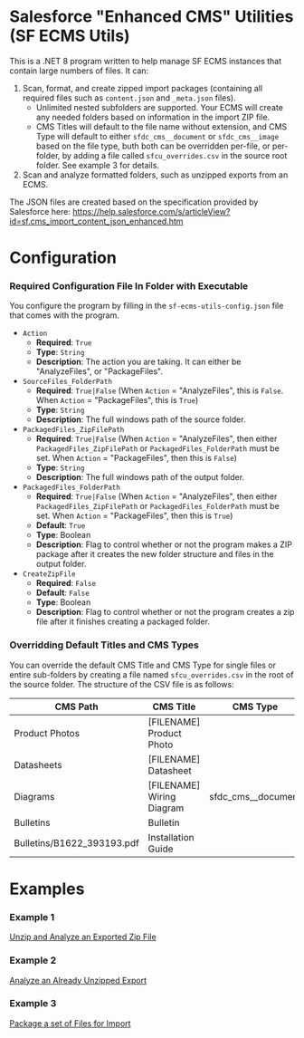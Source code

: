 # Salesforce "Enhanced CMS" Utilities (SF ECMS Utils)
 
This is a .NET 8 program written to help manage SF ECMS instances that contain large numbers of files. It can:

1. Scan, format, and create zipped import packages (containing all required files such as `content.json` and `_meta.json` files).
   * Unlimited nested subfolders are supported. Your ECMS will create any needed folders based on information in the import ZIP file.
   * CMS Titles will default to the file name without extension, and CMS Type will default to either `sfdc_cms__document` or `sfdc_cms__image` based on the file type, buth both can be overridden per-file, or per-folder, by adding a file called `sfcu_overrides.csv` in the source root folder. See example 3 for details.
3. Scan and analyze formatted folders, such as unzipped exports from an ECMS.

The JSON files are created based on the specification provided by Salesforce here: https://help.salesforce.com/s/articleView?id=sf.cms_import_content_json_enhanced.htm

# Configuration

### Required Configuration File In Folder with Executable

You configure the program by filling in the `sf-ecms-utils-config.json` file that comes with the program.

* `Action`
  * **Required**: `True`
  * **Type**: `String`
  * **Description**: The action you are taking. It can either be "AnalyzeFiles", or "PackageFiles".
* `SourceFiles_FolderPath`
  * **Required**: `True|False` (When `Action` = "AnalyzeFiles", this is `False`. When `Action` = "PackageFiles", this is `True`)
  * **Type**: `String`
  * **Description**: The full windows path of the source folder.
* `PackagedFiles_ZipFilePath`
  * **Required**: `True|False` (When `Action` = "AnalyzeFiles", then either `PackagedFiles_ZipFilePath` or `PackagedFiles_FolderPath` must be set. When `Action` = "PackageFiles", then this is `False`)
  * **Type**: `String`
  * **Description**: The full windows path of the output folder.
* `PackagedFiles_FolderPath`
  * **Required**: `True|False` (When `Action` = "AnalyzeFiles", then either `PackagedFiles_ZipFilePath` or `PackagedFiles_FolderPath` must be set. When `Action` = "PackageFiles", then this is `True`)
  * **Default**: `True`
  * **Type**: Boolean
  * **Description**: Flag to control whether or not the program makes a ZIP package after it creates the new folder structure and files in the output folder.
* `CreateZipFile`
  * **Required**: `False`
  * **Default**: `False`
  * **Type**: Boolean
  * **Description**: Flag to control whether or not the program creates a zip file after it finishes creating a packaged folder.
 
### Overridding Default Titles and CMS Types

You can override the default CMS Title and CMS Type for single files or entire sub-folders by creating a file named `sfcu_overrides.csv` in the root of the source folder. The structure of the CSV file is as follows:

| CMS Path | CMS Title | CMS Type |
| -- | -- | -- |
| Product Photos | [FILENAME] Product Photo |
| Datasheets | [FILENAME] Datasheet |
| Diagrams | [FILENAME] Wiring Diagram | sfdc_cms__document |
| Bulletins | Bulletin |
| Bulletins/B1622_393193.pdf | Installation Guide |

# Examples

### Example 1
[Unzip and Analyze an Exported Zip File](https://github.com/functionaldevices-cis/sf-import-builder/tree/main/Examples/Example%201)

### Example 2
[Analyze an Already Unzipped Export](https://github.com/functionaldevices-cis/sf-import-builder/tree/main/Examples/Example%202)

### Example 3
[Package a set of Files for Import](https://github.com/functionaldevices-cis/sf-import-builder/tree/main/Examples/Example%203)
